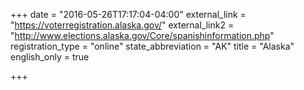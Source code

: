 +++
date = "2016-05-26T17:17:04-04:00"
external_link = "https://voterregistration.alaska.gov/"
external_link2 = "http://www.elections.alaska.gov/Core/spanishinformation.php"
registration_type = "online"
state_abbreviation = "AK"
title = "Alaska"
english_only = true


+++
